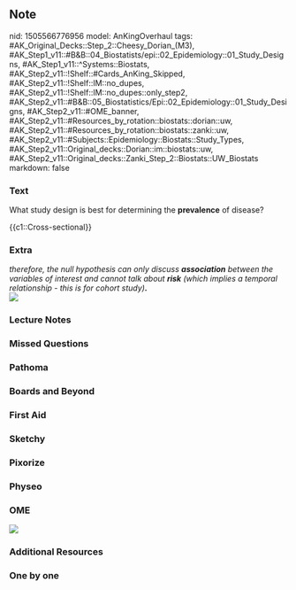## Note
nid: 1505566776956
model: AnKingOverhaul
tags: #AK_Original_Decks::Step_2::Cheesy_Dorian_(M3), #AK_Step1_v11::#B&B::04_Biostatists/epi::02_Epidemiology::01_Study_Designs, #AK_Step1_v11::^Systems::Biostats, #AK_Step2_v11::!Shelf::#Cards_AnKing_Skipped, #AK_Step2_v11::!Shelf::IM::no_dupes, #AK_Step2_v11::!Shelf::IM::no_dupes::only_step2, #AK_Step2_v11::#B&B::05_Biostatistics/Epi::02_Epidemiology::01_Study_Designs, #AK_Step2_v11::#OME_banner, #AK_Step2_v11::#Resources_by_rotation::biostats::dorian::uw, #AK_Step2_v11::#Resources_by_rotation::biostats::zanki::uw, #AK_Step2_v11::#Subjects::Epidemiology::Biostats::Study_Types, #AK_Step2_v11::Original_decks::Dorian::im::biostats::uw, #AK_Step2_v11::Original_decks::Zanki_Step_2::Biostats::UW_Biostats
markdown: false

### Text
What study design is best for determining the <b>prevalence</b> of
disease?
<div>
  {{c1::Cross-sectional}}
</div>

### Extra
<div>
  <i>therefore, the null hypothesis can only discuss
  <b>association</b> between the variables of interest and cannot
  talk about <b>risk</b> (which implies a temporal relationship -
  this is for cohort study)<b>.</b></i>
</div><i><img src="helpful%20chart.png"></i>

### Lecture Notes


### Missed Questions


### Pathoma


### Boards and Beyond


### First Aid


### Sketchy


### Pixorize


### Physeo


### OME
<div class="ome-widget">
  <a href="https://onlinemeded.org?ref=anki"><img src=
  "_OME_AnkiFlashcards_General_3.png"></a>
</div>

### Additional Resources


### One by one

